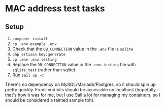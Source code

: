 # MAC address test tasks

## Setup
1. `composer install`
2. `cp .env.example .env`
3. Check that the `DB_CONNECTION` value in the `.env` file is `sqlite`
4. `php artisan key:generate`
5. `cp .env .env.testing`
6. Replace the `DB_CONNECTION` value in the `.env.testing` file with `sqlite_test` (rather than sqlite)
7. Run `sail up -d`

There's no dependency on MySQL/Mariadb/Postgres, so it should spin up pretty quickly. Front-end bits should be accessible on localhost (hopefully - that's how it was for me, but I use Sail a lot for managing my containers, so I should be considered a tainted sample tbh).

